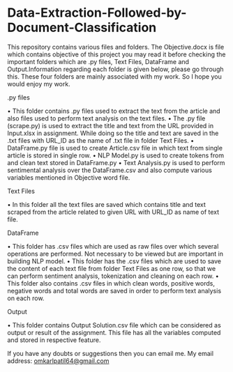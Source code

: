 # Data-Extraction-Followed-by-Document-Classification
This repository contains various files and folders. The Objective.docx is file which contains objective of this project you may read it before checking the important folders which are  .py files, Text Files, DataFrame and Output.Information regarding each folder is given below, please go through this. These four folders are mainly associated with my work. So I hope you would enjoy my work. 


.py files

•	This folder contains .py files used to extract the text from the article and also files used to perform text analysis on the text files.
•	The .py file (scrape.py) is used to extract the title and text from the URL provided in Input.xlsx in assignment. While doing so the title and text are saved in the .txt files with URL_ID as the name of .txt file in folder Text Files.
•	DataFrame.py file is used to create Article.csv file in which text from single article is stored in single row.
•	NLP Model.py is used to create tokens from and clean text stored in DataFrame.py
•	Text Analysis.py is used to perform sentimental analysis over the DataFrame.csv and also compute various variables mentioned in Objective word file.



Text Files 

•	In this folder all the text files are saved which contains title and text scraped from the article related to given URL with URL_ID as name of text file. 



DataFrame

•	This folder has .csv files which are used as raw files over which several operations are performed. Not necessary to be viewed but are important in building NLP model.
•	This folder has the .csv files which are used to save the content of each text file from folder Text Files as one row, so that we can perform sentiment analysis, tokenization and cleaning on each row.
•	This folder also contains .csv files in which clean words, positive words, negative words and total words are saved in order to perform text analysis on each row.



Output

•	This folder contains Output Solution.csv file which can be considered as output or result of the assignment. This file has all the variables computed and stored in respective feature.

If you have any doubts or suggestions then you can email me.
My email address: omkarlpatil64@gmail.com
